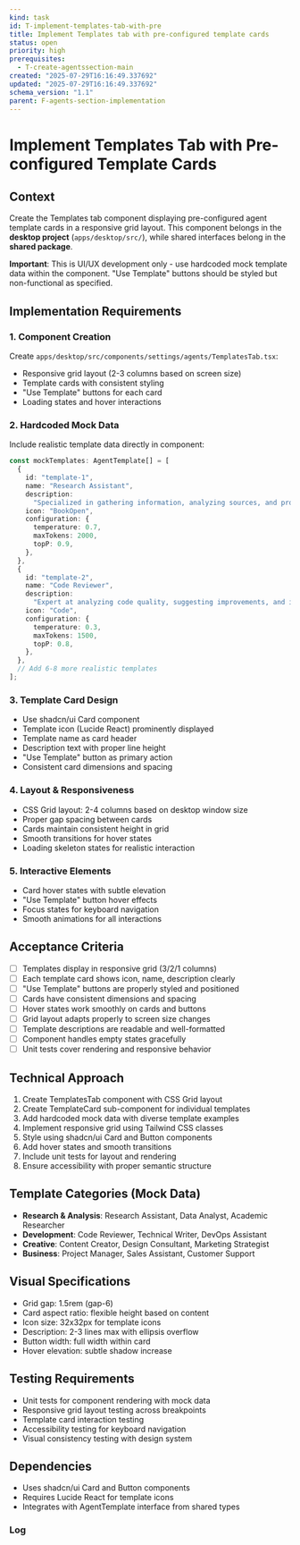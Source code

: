 ```yaml
---
kind: task
id: T-implement-templates-tab-with-pre
title: Implement Templates tab with pre-configured template cards
status: open
priority: high
prerequisites:
  - T-create-agentssection-main
created: "2025-07-29T16:16:49.337692"
updated: "2025-07-29T16:16:49.337692"
schema_version: "1.1"
parent: F-agents-section-implementation
---
```


# Implement Templates Tab with Pre-configured Template Cards

## Context

Create the Templates tab component displaying pre-configured agent template cards in a responsive grid layout. This component belongs in the **desktop project** (`apps/desktop/src/`), while shared interfaces belong in the **shared package**.

**Important**: This is UI/UX development only - use hardcoded mock template data within the component. "Use Template" buttons should be styled but non-functional as specified.

## Implementation Requirements

### 1. Component Creation

Create `apps/desktop/src/components/settings/agents/TemplatesTab.tsx`:

- Responsive grid layout (2-3 columns based on screen size)
- Template cards with consistent styling
- "Use Template" buttons for each card
- Loading states and hover interactions

### 2. Hardcoded Mock Data

Include realistic template data directly in component:

```typescript
const mockTemplates: AgentTemplate[] = [
  {
    id: "template-1",
    name: "Research Assistant",
    description:
      "Specialized in gathering information, analyzing sources, and providing comprehensive research summaries.",
    icon: "BookOpen",
    configuration: {
      temperature: 0.7,
      maxTokens: 2000,
      topP: 0.9,
    },
  },
  {
    id: "template-2",
    name: "Code Reviewer",
    description:
      "Expert at analyzing code quality, suggesting improvements, and identifying potential issues.",
    icon: "Code",
    configuration: {
      temperature: 0.3,
      maxTokens: 1500,
      topP: 0.8,
    },
  },
  // Add 6-8 more realistic templates
];
```

### 3. Template Card Design

- Use shadcn/ui Card component
- Template icon (Lucide React) prominently displayed
- Template name as card header
- Description text with proper line height
- "Use Template" button as primary action
- Consistent card dimensions and spacing

### 4. Layout & Responsiveness

- CSS Grid layout: 2-4 columns based on desktop window size
- Proper gap spacing between cards
- Cards maintain consistent height in grid
- Smooth transitions for hover states
- Loading skeleton states for realistic interaction

### 5. Interactive Elements

- Card hover states with subtle elevation
- "Use Template" button hover effects
- Focus states for keyboard navigation
- Smooth animations for all interactions

## Acceptance Criteria

- [ ] Templates display in responsive grid (3/2/1 columns)
- [ ] Each template card shows icon, name, description clearly
- [ ] "Use Template" buttons are properly styled and positioned
- [ ] Cards have consistent dimensions and spacing
- [ ] Hover states work smoothly on cards and buttons
- [ ] Grid layout adapts properly to screen size changes
- [ ] Template descriptions are readable and well-formatted
- [ ] Component handles empty states gracefully
- [ ] Unit tests cover rendering and responsive behavior

## Technical Approach

1. Create TemplatesTab component with CSS Grid layout
2. Create TemplateCard sub-component for individual templates
3. Add hardcoded mock data with diverse template examples
4. Implement responsive grid using Tailwind CSS classes
5. Style using shadcn/ui Card and Button components
6. Add hover states and smooth transitions
7. Include unit tests for layout and rendering
8. Ensure accessibility with proper semantic structure

## Template Categories (Mock Data)

- **Research & Analysis**: Research Assistant, Data Analyst, Academic Researcher
- **Development**: Code Reviewer, Technical Writer, DevOps Assistant
- **Creative**: Content Creator, Design Consultant, Marketing Strategist
- **Business**: Project Manager, Sales Assistant, Customer Support

## Visual Specifications

- Grid gap: 1.5rem (gap-6)
- Card aspect ratio: flexible height based on content
- Icon size: 32x32px for template icons
- Description: 2-3 lines max with ellipsis overflow
- Button width: full width within card
- Hover elevation: subtle shadow increase

## Testing Requirements

- Unit tests for component rendering with mock data
- Responsive grid layout testing across breakpoints
- Template card interaction testing
- Accessibility testing for keyboard navigation
- Visual consistency testing with design system

## Dependencies

- Uses shadcn/ui Card and Button components
- Requires Lucide React for template icons
- Integrates with AgentTemplate interface from shared types

### Log
